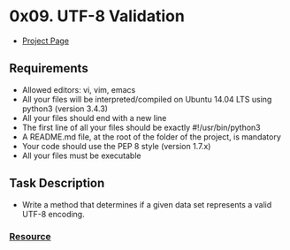 # 0x09. UTF-8 Validation
- [Project Page](https://intranet.hbtn.io/projects/490)

## Requirements
- Allowed editors: vi, vim, emacs
- All your files will be interpreted/compiled on Ubuntu 14.04 LTS using python3 (version 3.4.3)
- All your files should end with a new line
- The first line of all your files should be exactly #!/usr/bin/python3
- A README.md file, at the root of the folder of the project, is mandatory
- Your code should use the PEP 8 style (version 1.7.x)
- All your files must be executable

## Task Description
- Write a method that determines if a given data set represents a valid UTF-8 encoding.

### [Resource](https://codereview.stackexchange.com/questions/159814/utf-8-validation)
